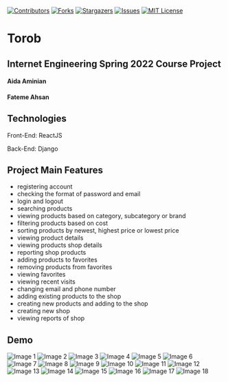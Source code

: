 [![Contributors][contributors-shield]][contributors-url]
[![Forks][forks-shield]][forks-url]
[![Stargazers][stars-shield]][stars-url]
[![Issues][issues-shield]][issues-url]
[![MIT License][license-shield]][license-url]


# Torob
## Internet Engineering Spring 2022 Course Project
#### Aida Aminian

#### Fateme Ahsan

## Technologies
Front-End: ReactJS

Back-End: Django


## Project Main Features


- registering account
- checking the format of password and email
- login and logout
- searching products
- viewing products based on category, subcategory or brand
- filtering products based on cost
- sorting products by newest, highest price or lowest price
- viewing product details
- viewing products shop details
- reporting shop products
- adding products to favorites
- removing products from favorites
- viewing favorites
- viewing recent visits
- changing email and phone number
- adding existing products to the shop
- creating new products and adding to the shop
- creating new shop
- viewing reports of shop



## Demo

![Image 1](images/01.PNG)
![Image 2](images/02.PNG)
![Image 3](images/03.PNG)
![Image 4](images/04.PNG)
![Image 5](images/05.PNG)
![Image 6](images/06.PNG)
![Image 7](images/07.PNG)
![Image 8](images/08.PNG)
![Image 9](images/09.PNG)
![Image 10](images/10.PNG)
![Image 11](images/11.PNG)
![Image 12](images/12.PNG)
![Image 13](images/13.PNG)
![Image 14](images/14.PNG)
![Image 15](images/15.PNG)
![Image 16](images/16.PNG)
![Image 17](images/17.PNG)
![Image 18](images/18.PNG)

<!-- MARKDOWN LINKS & IMAGES -->
<!-- https://www.markdownguide.org/basic-syntax/#reference-style-links -->
[contributors-shield]: https://img.shields.io/github/contributors/aidaaminian/Torob.svg?style=for-the-badge
[contributors-url]: https://github.com/aidaaminian/Torob/graphs/contributors
[forks-shield]: https://img.shields.io/github/forks/aidaaminian/Torob.svg?style=for-the-badge
[forks-url]: https://github.com/aidaaminian/Torob/network/members
[stars-shield]: https://img.shields.io/github/stars/aidaaminian/Torob.svg?style=for-the-badge
[stars-url]: https://github.com/aidaaminian/Torob/stargazers
[issues-shield]: https://img.shields.io/github/issues/aidaaminian/Torob.svg?style=for-the-badge
[issues-url]: https://github.com/aidaaminian/Torob/issues
[license-shield]: https://img.shields.io/github/license/aidaaminian/Torob.svg?style=for-the-badge
[license-url]: https://github.com/aidaaminian/Torob/blob/master/LICENSE.txt
